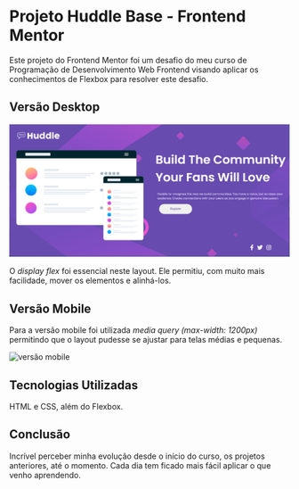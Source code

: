 # Projeto Huddle Base - Frontend Mentor

Este projeto do Frontend Mentor foi um desafio do meu curso de Programação de Desenvolvimento Web Frontend visando aplicar os conhecimentos de Flexbox para resolver este desafio. 

## Versão Desktop
<img src="./src/images/desktop-quest.png" alt="versão desktop">

O *display flex* foi essencial neste layout. Ele permitiu, com muito mais facilidade, mover os elementos e alinhá-los. 

## Versão Mobile

Para a versão mobile foi utilizada *media query (max-width: 1200px)* permitindo que o layout pudesse se ajustar para telas médias e pequenas. 

<img src="./src/images/gif-huddle.gif" alt="versão mobile">

## Tecnologias Utilizadas

HTML e CSS, além do Flexbox.

## Conclusão

Incrível perceber minha evolução desde o início do curso, os projetos anteriores, até o momento. Cada dia tem ficado mais fácil aplicar o que venho aprendendo. 
